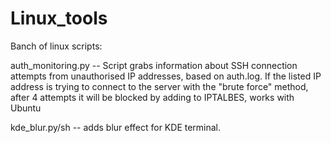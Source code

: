 # Linux_tools

Banch of linux scripts: 

auth_monitoring.py -- Script grabs information about SSH connection attempts from unauthorised IP addresses, based on auth.log.   If the listed IP address is trying to connect to the server with the "brute force" method, after 4 attempts it will be blocked by adding to IPTALBES, works with Ubuntu

kde_blur.py/sh -- adds blur effect for KDE terminal. 

